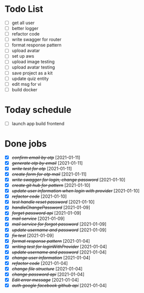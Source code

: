 # Todo List

- [ ] get all user
- [ ] better logger
- [ ] refactor code
- [ ] write swagger for router
- [ ] format response pattern
- [ ] upload avatar
- [ ] set up aws
- [ ] upload image testing
- [ ] upload avatar testing
- [ ] save project as a kit
- [ ] update quiz entity
- [ ] edit msg for vi
- [ ] build docker

# Today schedule

- [ ] launch app build frontend

# Done jobs

- [x] ~~_confirm email by otp_~~ [2021-01-11]
- [x] ~~_generate otp by email_~~ [2021-01-11]
- [x] ~~_write test for otp_~~ [2021-01-11]
- [x] ~~_create form for otp mail_~~ [2021-01-11]
- [x] ~~_write swagger for login, change password_~~ [2021-01-10]
- [x] ~~_create git hub for pattern_~~ [2021-01-10]
- [x] ~~_update user information when login with provider_~~ [2021-01-10]
- [x] ~~_refactor code_~~ [2021-01-10]
- [x] ~~_test handle reset password_~~ [2021-01-10]
- [x] ~~_handleChangePassword_~~ [2021-01-09]
- [x] ~~_forget password api_~~ [2021-01-09]
- [x] ~~_mail service_~~ [2021-01-09]
- [x] ~~_mail service for forgot password_~~ [2021-01-09]
- [x] ~~_update username and password_~~ [2021-01-09]
- [x] ~~_fix test_~~ [2021-01-09]
- [x] ~~_format response pattern_~~ [2021-01-04]
- [x] ~~_writing test for loginWithProvider_~~ [2021-01-04]
- [x] ~~_update username and password_~~ [2021-01-04]
- [x] ~~_change user information_~~ [2021-01-04]
- [x] ~~_refactor code_~~ [2021-01-04]
- [x] ~~_change file structure_~~ [2021-01-04]
- [x] ~~_change password api_~~ [2021-01-04]
- [x] ~~_Edit error message_~~ [2021-01-04]
- [x] ~~_auth google facebook github api_~~ [2021-01-04]
